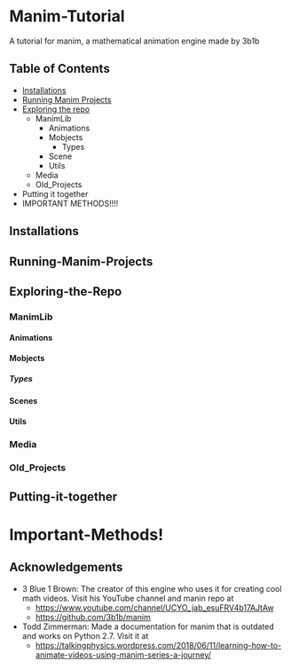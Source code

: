 # Manim-Tutorial
A tutorial for manim, a mathematical animation engine made by 3b1b
## Table of Contents
* [Installations](#Installations)
* [Running Manim Projects](#Running-Manim-Projects)
* [Exploring the repo](#Exploring-the-Repo)
  * ManimLib
    * Animations
    * Mobjects
      * Types
    * Scene
    * Utils
  * Media
  * Old_Projects
* Putting it together
* IMPORTANT METHODS!!!!
## Installations

## Running-Manim-Projects

## Exploring-the-Repo

### ManimLib
#### Animations
#### Mobjects
##### Types
#### Scenes
#### Utils

### Media
### Old_Projects
## Putting-it-together
# Important-Methods!
## Acknowledgements
* 3 Blue 1 Brown: The creator of this engine who uses it for creating cool math videos. Visit his YouTube channel and manin repo at 
  * https://www.youtube.com/channel/UCYO_jab_esuFRV4b17AJtAw
  * https://github.com/3b1b/manim
* Todd Zimmerman: Made a documentation for manim that is outdated and works on Python 2.7. Visit it at
  * https://talkingphysics.wordpress.com/2018/06/11/learning-how-to-animate-videos-using-manim-series-a-journey/
